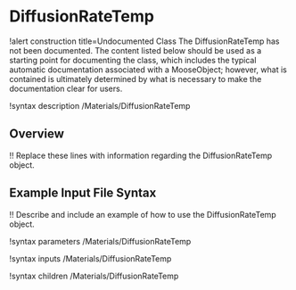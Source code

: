 # DiffusionRateTemp

!alert construction title=Undocumented Class
The DiffusionRateTemp has not been documented. The content listed below should be used as a starting point for
documenting the class, which includes the typical automatic documentation associated with a
MooseObject; however, what is contained is ultimately determined by what is necessary to make the
documentation clear for users.

!syntax description /Materials/DiffusionRateTemp

## Overview

!! Replace these lines with information regarding the DiffusionRateTemp object.

## Example Input File Syntax

!! Describe and include an example of how to use the DiffusionRateTemp object.

!syntax parameters /Materials/DiffusionRateTemp

!syntax inputs /Materials/DiffusionRateTemp

!syntax children /Materials/DiffusionRateTemp
